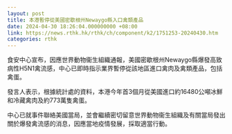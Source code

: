 ```yaml
---
layout: post
title: 本港暫停從美國密歇根州Newaygo縣入口禽類產品
date: 2024-04-30 18:26:04.000000000 +08:00
link: https://news.rthk.hk/rthk/ch/component/k2/1751253-20240430.htm
categories: rthk
---
```


食安中心宣布，因應世界動物衞生組織通報，美國密歇根州Newaygo縣爆發高致病性H5N1禽流感，中心已即時指示業界暫停從該地區進口禽肉及禽類產品，包括禽蛋。

發言人表示，根據統計處的資料，本港今年首3個月從美國進口約16480公噸冰鮮和冷藏禽肉及約773萬隻禽蛋。

中心已就事件聯絡美國當局，並會繼續密切留意世界動物衞生組織及有關當局發出關於爆發禽流感的消息，因應當地疫情發展，採取適當行動。
